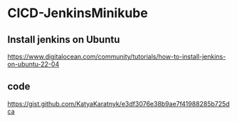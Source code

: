 # CICD-JenkinsMinikube

## Install jenkins on Ubuntu 
https://www.digitalocean.com/community/tutorials/how-to-install-jenkins-on-ubuntu-22-04

## code
https://gist.github.com/KatyaKaratnyk/e3df3076e38b9ae7f41988285b725dca
